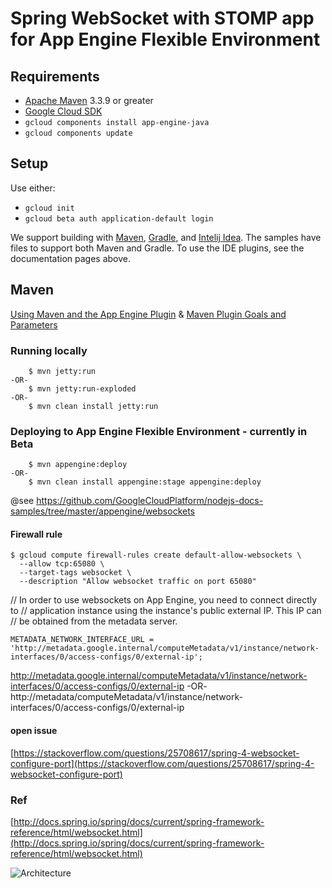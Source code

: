 # Spring WebSocket with STOMP app for App Engine Flexible Environment

## Requirements
* [Apache Maven](http://maven.apache.org) 3.3.9 or greater
* [Google Cloud SDK](https://cloud.google.com/sdk/)
* `gcloud components install app-engine-java`
* `gcloud components update`

## Setup

Use either:

* `gcloud init`
* `gcloud beta auth application-default login`

We support building with [Maven](http://maven.apache.org/), [Gradle](https://gradle.org), and [Intelij Idea](https://cloud.google.com/tools/intellij/docs/).
The samples have files to support both Maven and Gradle.  To use the IDE plugins, see the documentation pages above.

## Maven
[Using Maven and the App Engine Plugin](https://cloud.google.com/appengine/docs/flexible/java/using-maven)
& [Maven Plugin Goals and Parameters](https://cloud.google.com/appengine/docs/flexible/java/maven-reference)

### Running locally
```
    $ mvn jetty:run
-OR-
    $ mvn jetty:run-exploded
-OR-
	$ mvn clean install jetty:run    
```  
### Deploying to App Engine Flexible Environment - currently in Beta
```
    $ mvn appengine:deploy
-OR-
	$ mvn clean install appengine:stage appengine:deploy    
```

@see https://github.com/GoogleCloudPlatform/nodejs-docs-samples/tree/master/appengine/websockets

#### Firewall rule
```
$ gcloud compute firewall-rules create default-allow-websockets \
  --allow tcp:65080 \
  --target-tags websocket \
  --description "Allow websocket traffic on port 65080"
```

// In order to use websockets on App Engine, you need to connect directly to
// application instance using the instance's public external IP. This IP can
// be obtained from the metadata server.
```
METADATA_NETWORK_INTERFACE_URL = 'http://metadata.google.internal/computeMetadata/v1/instance/network-interfaces/0/access-configs/0/external-ip';
```

http://metadata.google.internal/computeMetadata/v1/instance/network-interfaces/0/access-configs/0/external-ip
-OR-
http://metadata/computeMetadata/v1/instance/network-interfaces/0/access-configs/0/external-ip

#### open issue
[https://stackoverflow.com/questions/25708617/spring-4-websocket-configure-port](https://stackoverflow.com/questions/25708617/spring-4-websocket-configure-port)

### Ref
[http://docs.spring.io/spring/docs/current/spring-framework-reference/html/websocket.html](http://docs.spring.io/spring/docs/current/spring-framework-reference/html/websocket.html)


![Architecture](https://cloud.google.com/images/articles/real-time-gaming-with-node-js-websocket-on-gcp/client-server.png)
